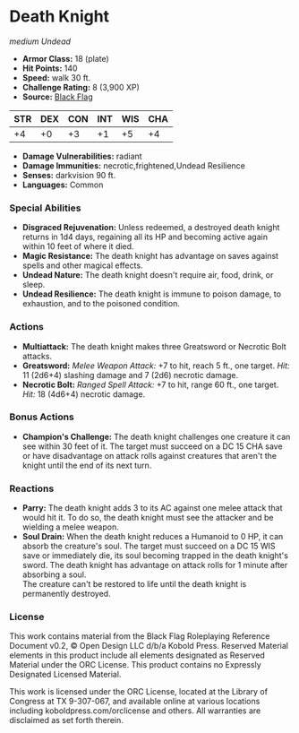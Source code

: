 # Death Knight

*medium* *Undead*

- **Armor Class:** 18 (plate)
- **Hit Points:** 140 
- **Speed:** walk 30 ft.
- **Challenge Rating:** 8 (3,900 XP)
- **Source:** [Black Flag](https://koboldpress.com/kpstore/product/tovrpg-pg-mv/)

| STR | DEX | CON | INT | WIS | CHA |
| --- | --- | --- | --- | --- | --- |
| +4 | +0 | +3 | +1 | +5 | +4 |

- **Damage Vulnerabilities:** radiant
- **Damage Immunities:** necrotic,frightened,Undead Resilience
- **Senses:** darkvision 90 ft.
- **Languages:** Common

### Special Abilities

- **Disgraced Rejuvenation:** Unless redeemed, a destroyed death knight returns in 1d4 days, regaining all its HP and becoming active again within 10 feet of where it died.
- **Magic Resistance:** The death knight has advantage on saves against spells and other magical effects.
- **Undead Nature:** The death knight doesn't require air, food, drink, or sleep.
- **Undead Resilience:** The death knight is immune to poison damage, to exhaustion, and to the poisoned condition.

### Actions

- **Multiattack:** The death knight makes three Greatsword or Necrotic Bolt attacks.
- **Greatsword:** _Melee Weapon Attack:_ +7 to hit, reach 5 ft., one target. _Hit:_ 11 (2d6+4) slashing damage and 7 (2d6) necrotic damage.
- **Necrotic Bolt:** _Ranged Spell Attack:_ +7 to hit, range 60 ft., one target. _Hit:_ 18 (4d6+4) necrotic damage.

### Bonus Actions

- **Champion's Challenge:** The death knight challenges one creature it can see within 30 feet of it. The target must succeed on a DC 15 CHA save or have disadvantage on attack rolls against creatures that aren't the knight until the end of its next turn.

### Reactions

- **Parry:** The death knight adds 3 to its AC against one melee attack that would hit it. To do so, the death knight must see the attacker and be wielding a melee weapon.
- **Soul Drain:** When the death knight reduces a Humanoid to 0 HP, it can absorb the creature's soul. The target must succeed on a DC 15 WIS save or immediately die, its soul becoming trapped in the death knight's sword. The death knight has advantage on attack rolls for 1 minute after absorbing a soul.<br>The creature can't be restored to life until the death knight is permanently destroyed.


### License

This work contains material from the Black Flag Roleplaying Reference Document v0.2, © Open Design LLC d/b/a Kobold Press. Reserved Material elements in this product include all elements designated as Reserved Material under the ORC License. This product contains no Expressly Designated Licensed Material.

This work is licensed under the ORC License, located at the Library of Congress at TX 9-307-067, and available online at various locations including koboldpress.com/orclicense and others. All warranties are disclaimed as set forth therein.
